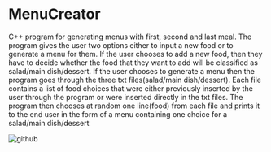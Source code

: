 # MenuCreator
C++ program for generating menus with first, second and last meal.
The program gives the user two options either to input a new food or to generate a menu for them. 
If the user chooses to add a new food, then they have to decide whether the food that they want to add will be classified as salad/main dish/dessert.
If the user chooses to generate a menu then the program goes through the three txt files(salad/main dish/dessert). 
Each file contains a list of food choices that were either previously inserted by the user through the program or were inserted directly in the txt files.
The program then chooses at random one line(food) from each file and prints it to the end user in the form of a menu containing one choice for a salad/main dish/dessert


![github](https://user-images.githubusercontent.com/96145723/146091242-fceade8a-bd6b-4988-8b15-240b629ba76a.PNG)
